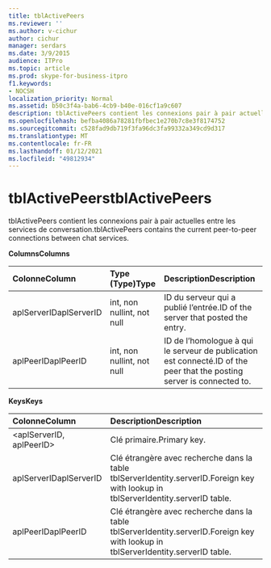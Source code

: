 ```yaml
---
title: tblActivePeers
ms.reviewer: ''
ms.author: v-cichur
author: cichur
manager: serdars
ms.date: 3/9/2015
audience: ITPro
ms.topic: article
ms.prod: skype-for-business-itpro
f1.keywords:
- NOCSH
localization_priority: Normal
ms.assetid: b50c3f4a-bab6-4cb9-b40e-016cf1a9c607
description: tblActivePeers contient les connexions pair à pair actuelles entre les services de conversation.
ms.openlocfilehash: befba4086a78281fbfbec1e270b7c8e3f8174752
ms.sourcegitcommit: c528fad9db719f3fa96dc3fa99332a349cd9d317
ms.translationtype: MT
ms.contentlocale: fr-FR
ms.lasthandoff: 01/12/2021
ms.locfileid: "49812934"
---
```

# <a name="tblactivepeers"></a><span data-ttu-id="58021-103">tblActivePeers</span><span class="sxs-lookup"><span data-stu-id="58021-103">tblActivePeers</span></span>
 
<span data-ttu-id="58021-104">tblActivePeers contient les connexions pair à pair actuelles entre les services de conversation.</span><span class="sxs-lookup"><span data-stu-id="58021-104">tblActivePeers contains the current peer-to-peer connections between chat services.</span></span>
  
<span data-ttu-id="58021-105">**Columns**</span><span class="sxs-lookup"><span data-stu-id="58021-105">**Columns**</span></span>

|<span data-ttu-id="58021-106">**Colonne**</span><span class="sxs-lookup"><span data-stu-id="58021-106">**Column**</span></span>|<span data-ttu-id="58021-107">**Type (Type)**</span><span class="sxs-lookup"><span data-stu-id="58021-107">**Type**</span></span>|<span data-ttu-id="58021-108">**Description**</span><span class="sxs-lookup"><span data-stu-id="58021-108">**Description**</span></span>|
|:-----|:-----|:-----|
|<span data-ttu-id="58021-109">aplServerID</span><span class="sxs-lookup"><span data-stu-id="58021-109">aplServerID</span></span>  <br/> |<span data-ttu-id="58021-110">int, non null</span><span class="sxs-lookup"><span data-stu-id="58021-110">int, not null</span></span>  <br/> |<span data-ttu-id="58021-111">ID du serveur qui a publié l’entrée.</span><span class="sxs-lookup"><span data-stu-id="58021-111">ID of the server that posted the entry.</span></span>  <br/> |
|<span data-ttu-id="58021-112">aplPeerID</span><span class="sxs-lookup"><span data-stu-id="58021-112">aplPeerID</span></span>  <br/> |<span data-ttu-id="58021-113">int, non null</span><span class="sxs-lookup"><span data-stu-id="58021-113">int, not null</span></span>  <br/> |<span data-ttu-id="58021-114">ID de l’homologue à qui le serveur de publication est connecté.</span><span class="sxs-lookup"><span data-stu-id="58021-114">ID of the peer that the posting server is connected to.</span></span>  <br/> |
   
<span data-ttu-id="58021-115">**Keys**</span><span class="sxs-lookup"><span data-stu-id="58021-115">**Keys**</span></span>

|<span data-ttu-id="58021-116">**Colonne**</span><span class="sxs-lookup"><span data-stu-id="58021-116">**Column**</span></span>|<span data-ttu-id="58021-117">**Description**</span><span class="sxs-lookup"><span data-stu-id="58021-117">**Description**</span></span>|
|:-----|:-----|
|\<aplServerID, aplPeerID\>  <br/> |<span data-ttu-id="58021-118">Clé primaire.</span><span class="sxs-lookup"><span data-stu-id="58021-118">Primary key.</span></span>  <br/> |
|<span data-ttu-id="58021-119">aplServerID</span><span class="sxs-lookup"><span data-stu-id="58021-119">aplServerID</span></span>  <br/> |<span data-ttu-id="58021-120">Clé étrangère avec recherche dans la table tblServerIdentity.serverID.</span><span class="sxs-lookup"><span data-stu-id="58021-120">Foreign key with lookup in tblServerIdentity.serverID table.</span></span>  <br/> |
|<span data-ttu-id="58021-121">aplPeerID</span><span class="sxs-lookup"><span data-stu-id="58021-121">aplPeerID</span></span>  <br/> |<span data-ttu-id="58021-122">Clé étrangère avec recherche dans la table tblServerIdentity.serverID.</span><span class="sxs-lookup"><span data-stu-id="58021-122">Foreign key with lookup in tblServerIdentity.serverID table.</span></span>  <br/> |
   

